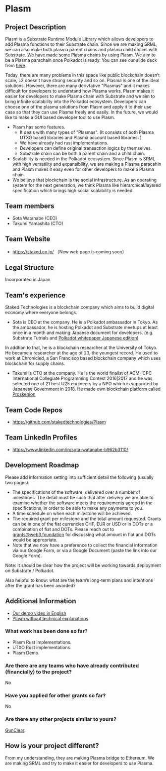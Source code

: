 # Plasm

## Project Description
Plasm is a Substrate Runtime Module Library which allows developers to add Plasma functions to their Substrate chain. Since we are making SRML, we can also make both plasma parent chains and plasma child chains with Substrate. [We have made some Plasma chains by using Plasm](https://www.youtube.com/watch?v=T70iEgyuXbw&feature=youtu.be). We aim to be a Plasma parachain once Polkadot is ready. You can see our slide deck from [here](https://docs.google.com/presentation/d/1c-O0Ch-m2vX4bo4KMO5KxrDQlyDqn3Kl36gjo--5A5k/edit#slide=id.p).

Today, there are many problems in this space like public blockchain doesn’t scale, L2 doesn’t have strong security and so on. Plasma is one of the ideal solutions. However, there are many derivfative "Plasmas" and it makes difficult for developers to understand how Plasma works. Plasm makes it easier for developers to make Plasma chain with Substrate and we aim to bring infinite scalability into the Polkadot ecosystem. Developers can choose one of the plasma solutions from Plasm and apply it to their use case so that they can use Plasma freely and easily. In the future, we would like to make a GUI based developer tool to use Plasm.

* Plasm has some features.
    * It deals with many types of "Plasmas". (It consists of both Plasma UTXO based libraries and Plasma account based libraries. )
    * We have already had rust implementations.
    * Developers can define original transaction logics by themselves.
    * Substrate chain can be both a parent chain and a child chain.
* Scalability is needed in the Polkadot ecosystem. Since Plasm is SRML with high versatility and expansibility, we are making a Plasma paracahin and Plasm makes it easy even for other developers to make a Plasma chain.
* We believe that blockchain is the social infrastructure. As an operating system for the next generation, we think Plasma like hierarchical/layered specification which brings high social scalability is needed.

## Team members
* Sota Watanabe (CEO)
* Takumi Yamashita (CTO)

## Team Website	
* https://staked.co.jp/  （New web page is coming soon）

## Legal Structure 
Incorporated in Japan

## Team's experience
Staked Technologies is a blockchain company which aims to build digital economy where everyone belongs. 

* Sota is CEO at the company. He is a Polkadot ambassador in Tokyo. As the ambassador, he is hosting Polkadot and Substrate meetups at least once in a month and making Japaese document for developers. (e.g. Substrate Tutrials and [Polkadot whitepaper Japanese edition](https://github.com/stakedtechnologies/PolkadotWP))

In addtion to that, he is a blockchain researcher at the University of Tokyo. He became a researcher at the age of 23, the youngest record. He used to work at Chronicled, a San Francisco based blockchain company which uses blockchain for supply chains. 

* Takumi is CTO at the company. He is the world finalist of ACM-ICPC International Collegiate Programming Contest 2016|2017 and he was selected one of 21 best U25 engineers by a NPO which is supported by Japanese Government in 2018. He made own blockchain platform called [Proskenion](https://proskenion.github.io/)


## Team Code Repos
* https://github.com/stakedtechnologies/Plasm

## Team LinkedIn Profiles
* https://www.linkedin.com/in/sota-watanabe-b962b3110/

## Development Roadmap
Please add information setting into sufficient detail the following (usually two pages):

* The specifications of the software, delivered over a number of milestones. The detail must be such that after delivery we are able to examine whether the software meets the requirements agreed in the specifications, in order to be able to make any payments to you.
* A time schedule on when each milestone will be achieved.
* The required grant per milestone and the total amount requested. Grants can be in one of the fiat currencies CHF, EUR or USD or in DOTs or a combination of fiat and DOTs. Please reach out to grants@web3.foundation for discussing what amount in fiat and DOTs would be appropriate. 
* Note that we now have a preference to collect the financial information via our Google Form, or via a Google Document (paste the link into our Google Form).


Note: It should be clear how the project will be working towards deployment on Substrate / Polkadot.

Also helpful to know: what are the team’s long-term plans and intentions after the grant has been awarded?


## Additional Information
* [Our demo video in English](https://www.youtube.com/watch?v=T70iEgyuXbw&feature=youtu.be)
* [Plasm without technical explanations](https://docs.google.com/presentation/d/1er_QAOuRk4h97FCq8Sjp5h4YNQSOsRbO4mtiuCgInhY/edit?usp=sharing)

### What work has been done so far?
* Plasm Rust implementations.
* UTXO Rust implementations.
* Plasm Demo.

### Are there are any teams who have already contributed (financially) to the project?
No

### Have you applied for other grants so far?
No

### Are there any other projects similar to yours?
[GunClear](https://github.com/w3f/Web3-collaboration/pull/83/files). 

## How is your project different?
From my understanding, they are making Plasma bridge to Ethereum. We are making SRML and try to make it easier for developers to use Plasma.